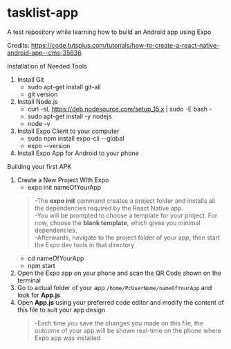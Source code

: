 # tasklist-app
A test repository while learning how to build an Android app using Expo


Credits:
https://code.tutsplus.com/tutorials/how-to-create-a-react-native-android-app--cms-35636

Installation of Needed Tools
1. Install Git
   * sudo apt-get install git-all
   * git version
2. Install Node.js
   * curl -sL https://deb.nodesource.com/setup_15.x | sudo -E bash -
   * sudo apt-get install -y nodejs
   * node -v
3. Install Expo Client to your computer
   * sudo  npm install expo-cli --global
   * expo --version
4. Install Expo App for Android to your phone

Building your first APK
1. Create a New Project With Expo
   * expo init nameOfYourApp
   >-The **expo init** command creates a project folder and installs all the dependencies required by the React Native app.  
   >-You will be prompted to choose a template for your project. For now, choose the **blank template**, which gives you minimal dependencies.  
   >-Afterwards, navigate to the project folder of your app, then start the Expo dev tools in that directory
   * cd nameOfYourApp
   * npm start
2. Open the Expo app on your phone and scan the QR Code shown on the terminal
3. Go to actual folder of your app `/home/PcUserName/nameOfYourApp` and look for **App.js**
4. Open **App.js** using your preferred code editor and modify the content of this file to suit your app design
   >-Each time you save the changes you made on this file, the outcome of your app will be shown real-time on the phone where Expo app was installed

